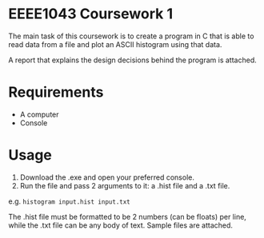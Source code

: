 # EEEE1043 Coursework 1
The main task of this coursework is to create a program in C that is able to read data from a file and plot an ASCII histogram using that data.

A report that explains the design decisions behind the program is attached.

# Requirements
- A computer
- Console

# Usage
1. Download the .exe and open your preferred console.
2. Run the file and pass 2 arguments to it: a .hist file and a .txt file.

e.g. `histogram input.hist input.txt` 

The .hist file must be formatted to be 2 numbers (can be floats) per line, while the .txt file can be any body of text. Sample files are attached.
